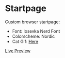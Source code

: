 # Startpage

Custom browser startpage:
- Font: Iosevka Nerd Font
- Colorscheme: Nordic
- Cat Gif: [Here](https://github.com/pagankeymaster/nordic-startpage/blob/main/cat.gif)

[Live Preview](https://pagankeymaster.github.io/nordic-startpage/)
